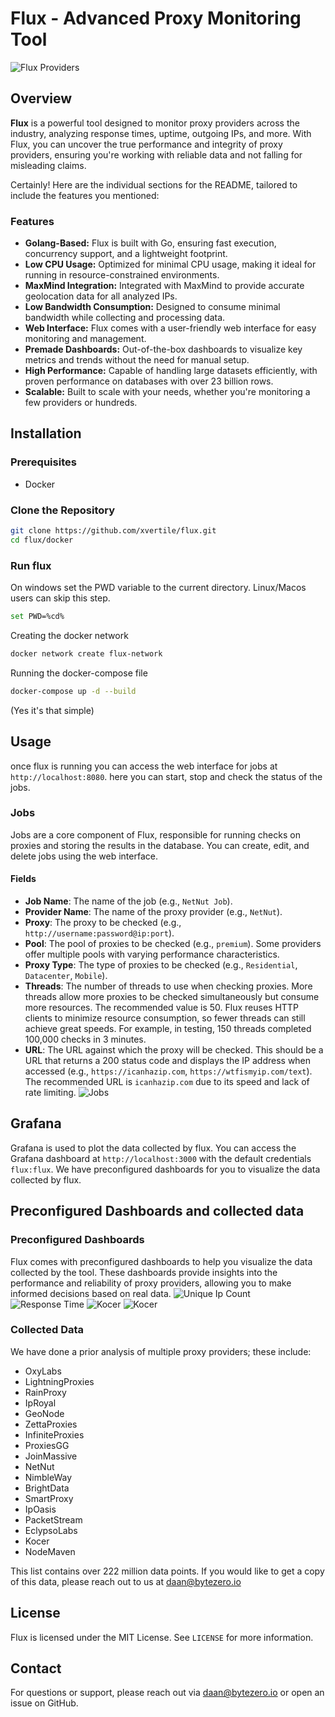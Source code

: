 # Flux - Advanced Proxy Monitoring Tool
![Flux Providers](images/providers.png)
## Overview

**Flux** is a powerful tool designed to monitor proxy providers across the industry, analyzing response times, uptime, outgoing IPs, and more. With Flux, you can uncover the true performance and integrity of proxy providers, ensuring you're working with reliable data and not falling for misleading claims.

Certainly! Here are the individual sections for the README, tailored to include the features you mentioned:

### Features

- **Golang-Based:** Flux is built with Go, ensuring fast execution, concurrency support, and a lightweight footprint.
- **Low CPU Usage:** Optimized for minimal CPU usage, making it ideal for running in resource-constrained environments.
- **MaxMind Integration:** Integrated with MaxMind to provide accurate geolocation data for all analyzed IPs.
- **Low Bandwidth Consumption:** Designed to consume minimal bandwidth while collecting and processing data.
- **Web Interface:** Flux comes with a user-friendly web interface for easy monitoring and management.
- **Premade Dashboards:** Out-of-the-box dashboards to visualize key metrics and trends without the need for manual setup.
- **High Performance:** Capable of handling large datasets efficiently, with proven performance on databases with over 23 billion rows.
- **Scalable:** Built to scale with your needs, whether you're monitoring a few providers or hundreds.

## Installation

### Prerequisites

- Docker

### Clone the Repository

```bash
git clone https://github.com/xvertile/flux.git
cd flux/docker
```

### Run flux

On windows set the PWD variable to the current directory. Linux/Macos users can skip this step.
```bash
set PWD=%cd%
```
Creating the docker network
```bash
docker network create flux-network
```
Running the docker-compose file
```bash
docker-compose up -d --build
```
(Yes it's that simple)

## Usage
once flux is running you can access the web interface for jobs at `http://localhost:8080`. here you can start, stop and check the status of the jobs.

### Jobs
Jobs are a core component of Flux, responsible for running checks on proxies and storing the results in the database. You can create, edit, and delete jobs using the web interface.

#### Fields

- **Job Name**: The name of the job (e.g., `NetNut Job`).
- **Provider Name**: The name of the proxy provider (e.g., `NetNut`).
- **Proxy**: The proxy to be checked (e.g., `http://username:password@ip:port`).
- **Pool**: The pool of proxies to be checked (e.g., `premium`). Some providers offer multiple pools with varying performance characteristics.
- **Proxy Type**: The type of proxies to be checked (e.g., `Residential`, `Datacenter`, `Mobile`).
- **Threads**: The number of threads to use when checking proxies. More threads allow more proxies to be checked simultaneously but consume more resources. The recommended value is 50. Flux reuses HTTP clients to minimize resource consumption, so fewer threads can still achieve great speeds. For example, in testing, 150 threads completed 100,000 checks in 3 minutes.
- **URL**: The URL against which the proxy will be checked. This should be a URL that returns a 200 status code and displays the IP address when accessed (e.g., `https://icanhazip.com`, `https://wtfismyip.com/text`). The recommended URL is `icanhazip.com` due to its speed and lack of rate limiting.
![Jobs](images/jobs.png)

## Grafana
Grafana is used to plot the data collected by flux. You can access the Grafana dashboard at `http://localhost:3000` with the default credentials `flux:flux`.
We have preconfigured dashboards for you to visualize the data collected by flux.

## Preconfigured Dashboards and collected data
### Preconfigured Dashboards
Flux comes with preconfigured dashboards to help you visualize the data collected by the tool. These dashboards provide insights into the performance and reliability of proxy providers, allowing you to make informed decisions based on real data.
![Unique Ip Count](images/unique.png)
![Response Time](images/countries.png)
![Kocer](images/providers.png)
![Kocer](images/kocer.png)

### Collected Data
We have done a prior analysis of multiple proxy providers; these include:
- OxyLabs
- LightningProxies
- RainProxy
- IpRoyal
- GeoNode
- ZettaProxies
- InfiniteProxies
- ProxiesGG
- JoinMassive
- NetNut
- NimbleWay
- BrightData
- SmartProxy
- IpOasis
- PacketStream
- EclypsoLabs
- Kocer
- NodeMaven

This list contains over 222 million data points. If you would like to get a copy of this data, please reach out to us at [daan@bytezero.io](mailto:daan@bytezero.io)

## License
Flux is licensed under the MIT License. See `LICENSE` for more information.

## Contact
For questions or support, please reach out via [daan@bytezero.io](mailto:daan@bytezero.io) or open an issue on GitHub.

